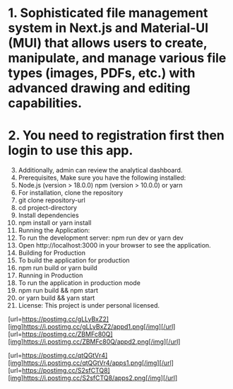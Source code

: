 # 1. Sophisticated file management system in Next.js and Material-UI (MUI) that allows users to create, manipulate, and manage various file types (images, PDFs, etc.) with advanced drawing and editing capabilities.
# 2. You need to registration first then login to use this app.
3. Additionally, admin can review the analytical dashboard.
4. Prerequisites, Make sure you have the following installed:
5. Node.js (version > 18.0.0) npm (version > 10.0.0) or yarn
6. For installation, clone the repository
7. git clone repository-url
8. cd project-directory
9. Install dependencies
10. npm install or yarn install
11. Running the Application:
12. To run the development server: npm run dev or yarn dev
13. Open http://localhost:3000 in your browser to see the application.
14. Building for Production
15. To build the application for production
16. npm run build or yarn build
17. Running in Production
18. To run the application in production mode
19. npm run build && npm start
20. or yarn build && yarn start
21. License: This project is under personal licensed.

[url=https://postimg.cc/gLLyBxZ2][img]https://i.postimg.cc/gLLyBxZ2/appd1.png[/img][/url] [url=https://postimg.cc/ZBMFc80Q][img]https://i.postimg.cc/ZBMFc80Q/appd2.png[/img][/url]

[url=https://postimg.cc/qtQGtVr4][img]https://i.postimg.cc/qtQGtVr4/apps1.png[/img][/url] [url=https://postimg.cc/S2sfCTQ8][img]https://i.postimg.cc/S2sfCTQ8/apps2.png[/img][/url]
